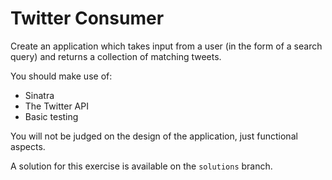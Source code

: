 # Twitter Consumer

Create an application which takes input from a user (in the form of a search query) and returns a collection of matching tweets.

You should make use of:

* Sinatra
* The Twitter API
* Basic testing

You will not be judged on the design of the application, just functional aspects.

A solution for this exercise is available on the `solutions` branch.
